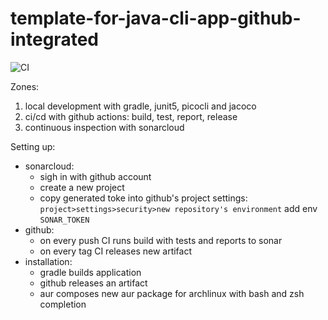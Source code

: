 # template-for-java-cli-app-github-integrated

![CI](https://github.com/mezlogo/learn-github-actions/actions/workflows/build.yml/badge.svg)

Zones:
1. local development with gradle, junit5, picocli and jacoco
2. ci/cd with github actions: build, test, report, release
3. continuous inspection with sonarcloud

Setting up:
- sonarcloud:
  - sigh in with github account
  - create a new project
  - copy generated toke into github's project settings: `project>settings>security>new repository's environment` add env `SONAR_TOKEN`
- github:
  - on every push CI runs build with tests and reports to sonar
  - on every tag CI releases new artifact
- installation:
  - gradle builds application
  - github releases an artifact
  - aur composes new aur package for archlinux with bash and zsh completion
